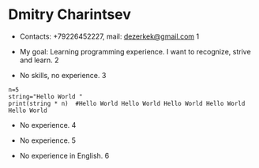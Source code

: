 # Dmitry Charintsev

* Contacts: +79226452227, mail: dezerkek@gmail.com 1

* My goal: Learning programming experience. I want to recognize, strive and learn. 2

* No skills, no experience. 3
  
```
n=5
string="Hello World "
print(string * n)  #Hello World Hello World Hello World Hello World Hello World
```

* No experience. 4

* No experience. 5

* No experience in English. 6 
